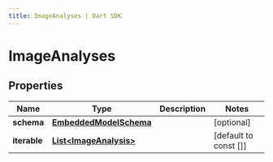 ```yaml
---
title: ImageAnalyses | Dart SDK
---
```


# ImageAnalyses

## Properties
Name | Type | Description | Notes
------------ | ------------- | ------------- | -------------
**schema** | [**EmbeddedModelSchema**](EmbeddedModelSchema) |  | [optional] 
**iterable** | [**List\<ImageAnalysis\>**](ImageAnalysis) |  | [default to const []]


